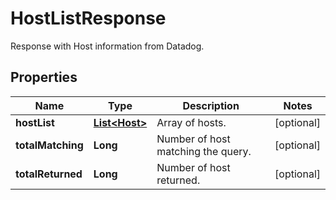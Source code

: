 

# HostListResponse

Response with Host information from Datadog.
## Properties

Name | Type | Description | Notes
------------ | ------------- | ------------- | -------------
**hostList** | [**List&lt;Host&gt;**](Host.md) | Array of hosts. |  [optional]
**totalMatching** | **Long** | Number of host matching the query. |  [optional]
**totalReturned** | **Long** | Number of host returned. |  [optional]



